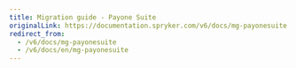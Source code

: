 ```yaml
---
title: Migration guide - Payone Suite
originalLink: https://documentation.spryker.com/v6/docs/mg-payonesuite
redirect_from:
  - /v6/docs/mg-payonesuite
  - /v6/docs/en/mg-payonesuite
---
```



